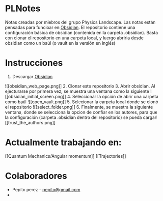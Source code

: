 # PLNotes
Notas creadas por miebros del grupo Physics Landscape.
Las notas están pensadas para funcioar en [Obsidian](https://obsidian.md/). El repositorio contiene una configuración básica de obsidian (contenida en la carpeta .obsidian). Basta con clonar el repositorio en una carpeta local, y luergo abrirla desde obsidian como un baúl (o vault en la versión en inglés)

# Instrucciones

1. Descargar [Obsidian](https://obsidian.md/)

![[obsidian_web_page.png]]
2. Clonar este repositorio 
3. Abrir obsidian. Al ejecturarse por primera vez, se muestra una ventana como la siguiente 
![[obsidian_initial_screen.png]]
4. Seleccionar la opción de abrir una carpeta como baúl
![[open_vault.png]]
5. Selecionar la carpeta local donde se clonó el repositorio
![[select_folder.png]]
6. Finalmente, se muestra la siguiente ventana, donde se selecciona la opcion de confiar en los autores, para que la configuración (carpeta .obsidian dentro del repositorio) se pueda cargar![[trust_the_authors.png]]
# Actualmente trabajando en:
[[Quantum Mechanics/Angular momentum]]
[[Trajectories]]


# Colaboradores

- Pepito perez - pepito@gmail.com
- 

